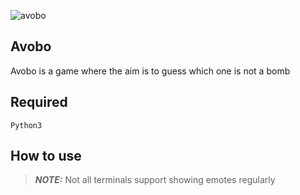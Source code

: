 ![avobo]()

## Avobo
Avobo is a game where the aim is to guess which one is not a bomb</p>


## Required
  `Python3`
## How to use


> **_NOTE:_** Not all terminals support showing emotes regularly
